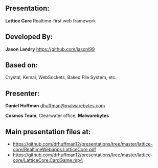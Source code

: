 ## Presentation:
**Lattice Core** Realtime-first web framework

## Developed By:
**Jason Landry** https://github.com/jasonl99

## Based on:

Crystal, Kemal, WebSockets, Baked File System, etc.

## Presenter:

**Daniel Huffman** dhuffman@malwarebytes.com

**Cosmos Team**, Clearwater office, **Malwarebytes**

## Main presentation files at:

* https://github.com/drhuffman12/presentations/tree/master/lattice-core/RealtimeWebapps.LatticeCore.pdf
* https://github.com/drhuffman12/presentations/tree/master/lattice-core/LatticeCore.CardGame.mp4
